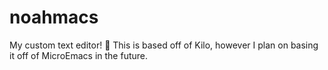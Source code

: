 # noahmacs
My custom text editor! 📝
This is based off of Kilo, however I plan on basing it off of MicroEmacs in the future.
